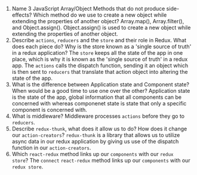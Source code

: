 1.  Name 3 JavaScript Array/Object Methods that do not produce side-effects? Which method do we use to create a new object while extending the properties of another object?
    Array.map(), Array.filter(), and Object.assign(). Object.assign() is used to create a new object while extending the properties of another object.
1.  Describe `actions`, `reducers` and the `store` and their role in Redux. What does each piece do? Why is the store known as a 'single source of truth' in a redux application?
    The `store` keeps all the state of the app in one place, which is why it is known as the 'single source of truth' in a redux app. The `actions` calls the dispatch function, sending it an object which is then sent to `reducers` that translate that action object into altering the state of the app.
1.  What is the difference between Application state and Component state? When would be a good time to use one over the other?
    Application state is the state of the app, global information that all components can be concerned with whereas componenet state is state that only a specific component is concerned with.
1.  What is middleware?
    Middleware processes `actions` before they go to `reducers`.
1.  Describe `redux-thunk`, what does it allow us to do? How does it change our `action-creators`?
    `redux-thunk` is a library that allows us to utilize async data in our redux application by giving us use of the dispatch function in our `action-creators`.
1.  Which `react-redux` method links up our `components` with our `redux store`?
    The `connect` `react-redux` method links up our `components` with our `redux store`.
